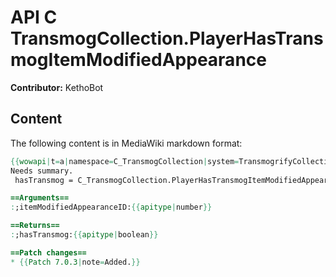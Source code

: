 # API C TransmogCollection.PlayerHasTransmogItemModifiedAppearance

**Contributor:** KethoBot

## Content

The following content is in MediaWiki markdown format:

```mediawiki
{{wowapi|t=a|namespace=C_TransmogCollection|system=TransmogrifyCollection}}
Needs summary.
 hasTransmog = C_TransmogCollection.PlayerHasTransmogItemModifiedAppearance(itemModifiedAppearanceID)

==Arguments==
:;itemModifiedAppearanceID:{{apitype|number}}

==Returns==
:;hasTransmog:{{apitype|boolean}}

==Patch changes==
* {{Patch 7.0.3|note=Added.}}
```